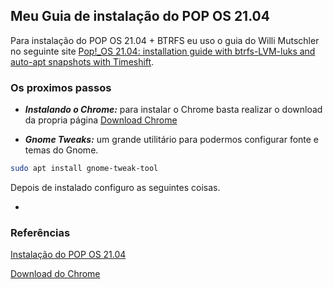 ## Meu Guia de instalação do POP OS 21.04

Para instalação do POP OS 21.04 + BTRFS eu uso o guia do Willi Mutschler no seguinte site [Pop!_OS 21.04: installation guide with btrfs-LVM-luks and auto-apt snapshots with Timeshift](https://mutschler.eu/linux/install-guides/pop-os-btrfs-21-04/).

### Os proximos passos

*  ***Instalando o Chrome:*** para instalar o Chrome basta realizar o download da propria página [Download Chrome](https://www.google.com/chrome/?brand=BNSD&gclid=EAIaIQobChMIg-qt_-ai8wIVDgaRCh02qQ1LEAAYASAAEgIGePD_BwE&gclsrc=aw.ds)

* ***Gnome Tweaks:*** um grande utilitário para podermos configurar fonte e temas do Gnome.

```bash
sudo apt install gnome-tweak-tool 
```
Depois de instalado configuro as seguintes coisas.

* 

### Referências

[Instalação do POP OS 21.04](https://mutschler.eu/linux/install-guides/pop-os-btrfs-21-04/)

[Download do Chrome](https://www.google.com/chrome/?brand=BNSD&gclid=EAIaIQobChMIg-qt_-ai8wIVDgaRCh02qQ1LEAAYASAAEgIGePD_BwE&gclsrc=aw.ds)

